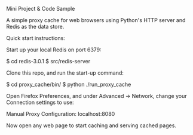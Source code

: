 Mini Project & Code Sample

A simple proxy cache for web browsers using Python's HTTP server and Redis as the data store.

Quick start instructions:

Start up your local Redis on port 6379:

$ cd redis-3.0.1
$ src/redis-server

Clone this repo, and run the start-up command:

$ cd proxy_cache/bin/
$ python ./run_proxy_cache

Open Firefox Preferences, and under Advanced -> Network, change your Connection settings to use:

Manual Proxy Configuration: localhost:8080

Now open any web page to start caching and serving cached pages.
